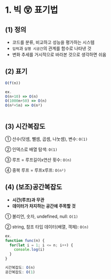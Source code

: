 # 1. 빅 😲 표기법

## (1) 정의

- 코드를 분류, 비교하고 성능을 평가하는 시스템
- `입력`과 `실행 시공간`의 관계를 함수로 나타낸 것
- 변화 추세를 거시적으로 바라본 것으로 생각하면 쉬움

## (2) 표기

```ts
O(f(n))

ex.
O(n+10) => O(n)
O(1000n+50) => O(n)
O(n²+5n) => O(n²)
```

<img src="" width="">

## (3) 시간복잡도

① 산수(덧셈, 뺄셈, 곱셈, 나눗셈), 변수: `O(1)`

② 인덱스로 배열 탐색: `O(1)`

③ 루프 = 루프길이x연산 횟수: `O(n)`

④ 중복 루프 = 루프x루프: `O(n²)`

## (4) (보조)공간복잡도

- **시간(루프)과 무관**
- **데이터가 차지하는 공간에 주목할 것**

① 불리언, 숫자, undefined, null: `O(1)`

② string, 참조 타입 데이터(배열, 객체): `O(n)`

```ts
ex.
function func(n) {
  for(let i = 1; i <= n; i++) {
    console.log(i)
  }
}

시간복잡도: O(n)
공간복잡도: O(1)
```
